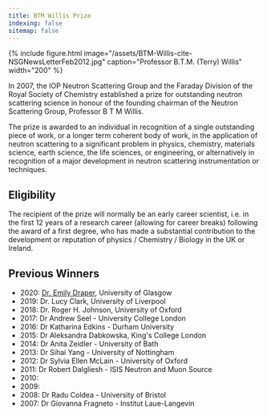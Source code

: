 ```yaml
---
title: BTM Willis Prize
indexing: false
sitemap: false
---
```


{% include figure.html image="/assets/BTM-Willis-cite-NSGNewsLetterFeb2012.jpg" caption="Professor B.T.M. (Terry) Willis" width="200" %}

In 2007, the IOP Neutron Scattering Group and the Faraday Division of the Royal Society of Chemistry established a prize for outstanding neutron scattering science in honour of the founding chairman of the Neutron Scattering Group, Professor B T M Willis.

The prize is awarded to an individual in recognition of a single outstanding piece of work, or a longer term coherent body of work, in the application of neutron scattering to a significant problem in physics, chemistry, materials science, earth science, the life sciences, or engineering, or alternatively in recognition of a major development in neutron scattering instrumentation or techniques.

## Eligibility

The recipient of the prize will normally be an early career scientist, i.e. in the first 12 years of a research career (allowing for career breaks) following the award of a first degree, who has made a substantial contribution to the development or reputation of physics / Chemistry / Biology in the UK or Ireland.

## Previous Winners
- 2020: [Dr. Emily Draper](https://www.isis.stfc.ac.uk/Pages/BTM-Willis-Prize-2020---Dr-Emily-Draper.aspx), University of Glasgow
- 2019: Dr. Lucy Clark, University of Liverpool
- 2018: Dr. Roger H. Johnson, University of Oxford
- 2017: Dr Andrew Seel - University College London
- 2016: Dr Katharina Edkins - Durham University
- 2015: Dr Aleksandra Dabkowska, King's College London
- 2014: Dr Anita Zeidler - University of Bath
- 2013: Dr Sihai Yang - University of Nottingham
- 2012: Dr Sylvia Ellen McLain - University of Oxford
- 2011: Dr Robert Dalgliesh - ISIS Neutron and Muon Source
- 2010:
- 2009:
- 2008: Dr Radu Coldea - University of Bristol
- 2007: Dr Giovanna Fragneto - Institut Laue-Langevin
